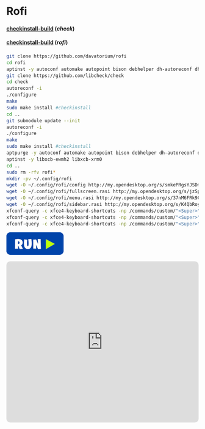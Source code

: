 # Rofi
#### <a href="http://cloud.opendesktop.org/s/HG7mJyAX9SaZsrJ/download" target="_blank"><strong>checkinstall-build</strong></a> (<em>check</em>)

#### <a href="http://cloud.opendesktop.org/s/EK4FkKGqdJdEeFg/download" target="_blank"><strong>checkinstall-build</strong></a> (<em>rofi</em>)

```bash
git clone https://github.com/davatorium/rofi
cd rofi
aptinst -y autoconf automake autopoint bison debhelper dh-autoreconf dh-strip-nondeterminism flex gir1.2-harfbuzz-0.0 icu-devtools libbison-dev libcairo-script-interpreter2 libcairo2-dev libfile-stripnondeterminism-perl libgdk-pixbuf2.0-dev libgraphite2-dev libharfbuzz-dev libharfbuzz-gobject0 libice-dev libicu-dev libicu-le-hb-dev libicu-le-hb0 libjpeg-dev libpango1.0-dev libpixman-1-dev libpthread-stubs0-dev librsvg2-dev libsm-dev libstartup-notification0-dev libx11-dev libxau-dev libxcb-ewmh-dev libxcb-icccm4-dev libxcb-randr0-dev libxcb-render0-dev libxcb-shm0-dev libxcb-util-dev libxcb-util0-dev libxcb-xinerama0-dev libxcb-xkb-dev libxcb-xrm-dev libxcb1-dev libxdmcp-dev libxext-dev libxft-dev libxkbcommon-dev libxkbcommon-x11-dev libxrender-dev m4 po-debconf texinfo x11proto-core-dev x11proto-dev x11proto-xext-dev xorg-sgml-doctools xtrans-dev
git clone https://github.com/libcheck/check
cd check
autoreconf -i
./configure
make
sudo make install #checkinstall
cd ..
git submodule update --init
autoreconf -i
./configure
make
sudo make install #checkinstall
aptpurge -y autoconf automake autopoint bison debhelper dh-autoreconf dh-strip-nondeterminism flex gir1.2-harfbuzz-0.0 icu-devtools libbison-dev libcairo-script-interpreter2 libcairo2-dev libfile-stripnondeterminism-perl libgdk-pixbuf2.0-dev libgraphite2-dev libharfbuzz-dev libharfbuzz-gobject0 libice-dev libicu-dev libicu-le-hb-dev libicu-le-hb0 libjpeg-dev libpango1.0-dev libpixman-1-dev libpthread-stubs0-dev librsvg2-dev libsm-dev libstartup-notification0-dev libx11-dev libxau-dev libxcb-ewmh-dev libxcb-icccm4-dev libxcb-randr0-dev libxcb-render0-dev libxcb-shm0-dev libxcb-util-dev libxcb-util0-dev libxcb-xinerama0-dev libxcb-xkb-dev libxcb-xrm-dev libxcb1-dev libxdmcp-dev libxext-dev libxft-dev libxkbcommon-dev libxkbcommon-x11-dev libxrender-dev m4 po-debconf x11proto-core-dev x11proto-dev x11proto-xext-dev xorg-sgml-doctools xtrans-dev libtext-unidecode-perl tex-common texinfo
aptinst -y libxcb-ewmh2 libxcb-xrm0
cd ..
sudo rm -rfv rofi*
mkdir -pv ~/.config/rofi
wget -O ~/.config/rofi/config http://my.opendesktop.org/s/smkePRgsYJSDmCM/download #update-link
wget -O ~/.config/rofi/fullscreen.rasi http://my.opendesktop.org/s/jzSpr9PYXYmQR2G/download #update-link
wget -O ~/.config/rofi/menu.rasi http://my.opendesktop.org/s/37nM6FRk9CxBw4H/download #update-link
wget -O ~/.config/rofi/sidebar.rasi http://my.opendesktop.org/s/K4QbRoyZDJ2g9wF/download #update-link
xfconf-query -c xfce4-keyboard-shortcuts -np /commands/custom/"<Super>"x -s "rofi -show drun" -n -t string
xfconf-query -c xfce4-keyboard-shortcuts -np /commands/custom/"<Super>"b -s "rofi -show drun -theme sidebar" -n -t string
xfconf-query -c xfce4-keyboard-shortcuts -np /commands/custom/"<Super>"k -s "rofi -show drun -theme menu" -n -t string
```
[![bashrun](../images/bashrun.png)](br:rofi)
<iframe
    width="100%"
    height="422"
    src="https://www.youtube.com/embed/WuxwgQVZ1Bw"
    frameborder="0"
    allow="accelerometer; autoplay; encrypted-media; gyroscope; picture-in-picture"
    allowfullscreen
    style="border-radius: 10px;"
></iframe>